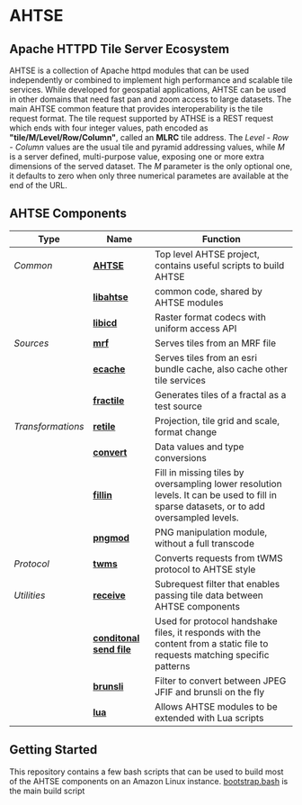 # AHTSE

## Apache HTTPD Tile Server Ecosystem

AHTSE is a collection of Apache httpd modules that can be used independently 
or combined to implement high performance and scalable tile services. 
While developed for geospatial applications, AHTSE can be used in other domains 
that need fast pan and zoom access to large datasets.
The main AHTSE common feature that provides interoperability is the tile request 
format. The tile request supported by ATHSE is a REST request 
which ends with four integer values, path encoded as **"tile/M/Level/Row/Column"**, 
called an **MLRC** tile address.  The _Level - Row - Column_ values are the usual 
tile and pyramid addressing values, while _M_ is a server defined, multi-purpose 
value, exposing one or more extra dimensions of the served dataset. The _M_ parameter 
is the only optional one, it defaults to zero when only three numerical parametes are 
available at the end of the URL.

## **AHTSE Components**

|Type|Name|Function|
|-|-|-|
|*Common*|**[AHTSE](../..)**|Top level AHTSE project, contains useful scripts to build AHTSE|
||**[libahtse](https://github.com/lucianpls/libahtse)**|common code, shared by AHTSE modules|
||**[libicd](https://github.com/lucianpls/libicd)**|Raster format codecs with uniform access API|
|*Sources*|**[mrf](https://github.com/lucianpls/mod_mrf)**|Serves tiles from an MRF file|
||**[ecache](https://github.com/lucianpls/mod_ecache)**|Serves tiles from an esri bundle cache, also cache other tile services|
||**[fractile](https://github.com/lucianpls/mod_fractiles)**|Generates tiles of a fractal as a test source|
|*Transformations*|**[retile](https://github.com/lucianpls/mod_retile)**|Projection, tile grid and scale, format change|
||**[convert](https://github.com/lucianpls/mod_convert)**|Data values and type conversions|
||**[fillin](https://github.com/lucianpls/mod_fillin)**|Fill in missing tiles by oversampling lower resolution levels. It can be used to fill in sparse datasets, or to add oversampled levels.|
||**[pngmod](https://github.com/lucianpls/mod_pngmod)**|PNG manipulation module, without a full transcode|
|*Protocol*|**[twms](https://github.com/lucianpls/mod_twms)**|Converts requests from tWMS protocol to AHTSE style|
|*Utilities*|**[receive](https://github.com/lucianpls/mod_receive)**|Subrequest filter that enables passing tile data between AHTSE components|
||**[conditonal send file](https://github.com/lucianpls/mod_sfim)**|Used for protocol handshake files, it responds with the content from a static file to requests matching specific patterns|
||**[brunsli](https://github.com/lucianpls/mod_brunsli)**|Filter to convert between JPEG JFIF and brunsli on the fly|
||**[lua](https://github.com/lucianpls/mod_ahtse_lua)**|Allows AHTSE modules to be extended with Lua scripts|

## Getting Started

This repository contains a few bash scripts that can be used to build most of the AHTSE components on an Amazon Linux instance. [bootstrap.bash](bootstrap.bash) is the main build script
